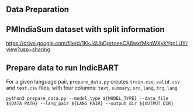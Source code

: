 ## Data Preparation

## PMIndiaSum dataset with split information

https://drive.google.com/file/d/1KkJ4UbDprtoeeCA6wxfMknWXykYgnLUY/view?usp=sharing


## Prepare data to run IndicBART

For a given language pair, `prepare_data.py` creates `train.csv`, `valid.csv` and `test.csv` files, with four columns: `text`, `summary`, `src_lang`, `trg_lang`

```
python3 prepare_data.py --model_type ${MODEL_TYPE} --data_file ${DATA_PATH} --lang_pair ${LANG_PAIR} --output_dir ${OUTPUT_DIR}
```
